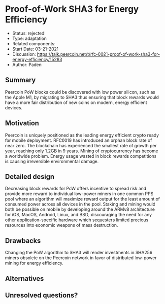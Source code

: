 # Proof-of-Work SHA3 for Energy Efficiency

- Status: rejected
- Type: adaptation
- Related components: 
- Start Date: 03-21-2021
- Discussion: https://talk.peercoin.net/t/rfc-0021-proof-of-work-sha3-for-energy-efficiency/15283
- Author: Paden

## Summary

Peercoin PoW blocks could be discovered with low power silicon, such as the Apple M1, by migrating to SHA3 thus ensuring that block rewards would have a more fair distribution of new coins on modern, energy efficient devices.

## Motivation

Peercoin is uniquely positioned as the leading energy efficient crypto ready for mobile deployment.
RFC0019 has introduced an orphan block rate of near zero.
The blockchain has experienced the smallest rate of growth per year, reaching only 1.2GB in 9 years.
Mining of cryptocurrency has become a worldwide problem. Energy usage wasted in block rewards competitions is causing irreversible environmental damage. 

## Detailed design

Decreasing block rewards for PoW offers incentive to spread risk and provide more reward to individual low-power miners in one common PPS pool where an algorithm will maximize reward output for the least amount of consumed power across all devices in the pool.
Staking and mining would both be possible on mobile by developing around the ARMv8 architecture for iOS, MacOS, Android, Linux, and BSD; discouraging the need for any other application-specific hardware which sequesters limited precious resources into economic weapons of mass destruction.

## Drawbacks

Changing the PoW algorithm to SHA3 will render investments in SHA256 miners obsolete on the Peercoin network in favor of distributed low-power mining for energy efficiency.

## Alternatives

## Unresolved questions?


